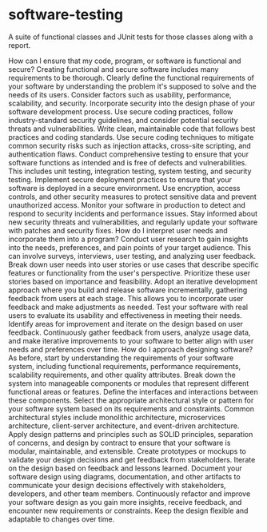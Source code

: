 # software-testing
A suite of functional classes and JUnit tests for those classes along with a report.

How can I ensure that my code, program, or software is functional and secure?
  Creating functional and secure software includes many requirements to be thorough. Clearly define the functional requirements of your software by understanding the problem it's supposed to solve and the needs of its users. Consider factors such as usability, performance, scalability, and security. Incorporate security into the design phase of your software development process. Use secure coding practices, follow industry-standard security guidelines, and consider potential security threats and vulnerabilities. Write clean, maintainable code that follows best practices and coding standards. Use secure coding techniques to mitigate common security risks such as injection attacks, cross-site scripting, and authentication flaws. Conduct comprehensive testing to ensure that your software functions as intended and is free of defects and vulnerabilities. This includes unit testing, integration testing, system testing, and security testing. Implement secure deployment practices to ensure that your software is deployed in a secure environment. Use encryption, access controls, and other security measures to protect sensitive data and prevent unauthorized access. Monitor your software in production to detect and respond to security incidents and performance issues. Stay informed about new security threats and vulnerabilities, and regularly update your software with patches and security fixes.
How do I interpret user needs and incorporate them into a program?
  Conduct user research to gain insights into the needs, preferences, and pain points of your target audience. This can involve surveys, interviews, user testing, and analyzing user feedback. Break down user needs into user stories or use cases that describe specific features or functionality from the user's perspective. Prioritize these user stories based on importance and feasibility. Adopt an iterative development approach where you build and release software incrementally, gathering feedback from users at each stage. This allows you to incorporate user feedback and make adjustments as needed. Test your software with real users to evaluate its usability and effectiveness in meeting their needs. Identify areas for improvement and iterate on the design based on user feedback. Continuously gather feedback from users, analyze usage data, and make iterative improvements to your software to better align with user needs and preferences over time.
How do I approach designing software?
  As before, start by understanding the requirements of your software system, including functional requirements, performance requirements, scalability requirements, and other quality attributes. Break down the system into manageable components or modules that represent different functional areas or features. Define the interfaces and interactions between these components. Select the appropriate architectural style or pattern for your software system based on its requirements and constraints. Common architectural styles include monolithic architecture, microservices architecture, client-server architecture, and event-driven architecture. Apply design patterns and principles such as SOLID principles, separation of concerns, and design by contract to ensure that your software is modular, maintainable, and extensible. Create prototypes or mockups to validate your design decisions and get feedback from stakeholders. Iterate on the design based on feedback and lessons learned. Document your software design using diagrams, documentation, and other artifacts to communicate your design decisions effectively with stakeholders, developers, and other team members. Continuously refactor and improve your software design as you gain more insights, receive feedback, and encounter new requirements or constraints. Keep the design flexible and adaptable to changes over time.
